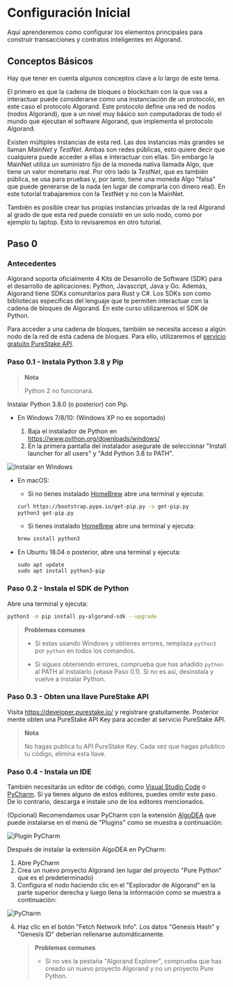 # Configuración Inicial

Aquí aprenderemos como configurar los elementos principales para construir transacciones y contratos inteligentes en Algorand.

## Conceptos Básicos

Hay que tener en cuenta algunos conceptos clave a lo largo de este tema.

El primero es que la cadena de bloques o blockchain con la que vas a interactuar puede considerarse como una instanciación de un protocolo, en este caso el protocolo Algorand. Este protocolo define una red de nodos (nodos Algorand), que a un nivel muy básico son computadoras de todo el mundo que ejecutan el software Algorand, que implementa el protocolo Algorand. 

Existen múltiples instancias de esta red. Las dos instancias más grandes se llaman *MainNet* y *TestNet*. Ambas son redes públicas, esto quiere decir que  cualquiera puede acceder a ellas e interactuar con ellas. Sin embargo la MainNet utiliza un suministro fijo de la moneda nativa llamada Algo, que tiene un valor monetario real. Por otro lado la *TestNet*, que es también pública, se usa para pruebas y, por tanto, tiene una moneda Algo "falsa" que puede generarse de la nada (en lugar de comprarla con dinero real). En este tutorial trabajaremos con la TestNet y no con la MainNet.

También es posible crear tus propias instancias privadas de la red Algorand al grado de que esta red puede consistir en un solo nodo, como por ejemplo tu laptop. Esto lo revisaremos en otro tutorial.

## Paso 0

### Antecedentes

Algorand soporta oficialmente 4 Kits de Desarrollo de Software (SDK) para el desarrollo de aplicaciones: Python, Javascript, Java y Go. Además, Algorand tiene SDKs comunitarios para Rust y C#. Los SDKs son como bibliotecas específicas del lenguaje que te permiten interactuar con la cadena de bloques de Algorand. En este curso utilizaremos el SDK de Python. 

Para acceder a una cadena de bloques, también se necesita acceso a algún nodo de la red de esta cadena de bloques. Para ello, utilizaremos el [servicio gratuito PureStake API](https://www.purestake.com/technology/algorand-api/).

### Paso 0.1 - Instala Python 3.8 y Pip

> **Nota**
>
> Python 2 no funcionará.

Instalar Python 3.8.0 (o posterior) con Pip.

* En Windows 7/8/10: (Windows XP no es soportado)

  1. Baja el instalador de Python en https://www.python.org/downloads/windows/
  2. En la primera pantalla del instalador asegurate de seleccionar "Install launcher for all users" y "Add Python 3.8 to PATH".

![Instalar en Windows](https://github.com/raldecop/AlgorandEsp/blob/main/Imagenes/PythonWindowsPATH.png)

* En macOS:

  * Si no tienes instalado [HomeBrew](https://brew.sh) abre una terminal y ejecuta:

  ```bash
  curl https://bootstrap.pypa.io/get-pip.py -o get-pip.py
  python3 get-pip.py
  ```

  * Si tienes instalado [HomeBrew](https://brew.sh) abre una terminal y ejecuta:

  ```bash
  brew install python3
  ```

* En Ubuntu 18.04 o posterior, abre una terminal y ejecuta:

  ```
  sudo apt update
  sudo apt install python3-pip
  ```

### Paso 0.2 - Instala el SDK de Python

Abre una terminal y ejecuta:

```bash
python3 -m pip install py-algorand-sdk --upgrade
```

> **Problemas comunes**
>
> * Si estas usando Windows y obtienes errores, remplaza `python3` por `python` en todos los comandos.
>
> * Si sigues obteniendo errores, comprueba que has añadido `python` al PATH al instalarlo (véase Paso 0.1). Si no es así, desinstala y vuelve a instalar Python.

### Paso 0.3 - Obten una llave PureStake API

Visita https://developer.purestake.io/ y registrare gratuitamente. Posterior mente obten una PureStake API Key para acceder al servicio PureStake API.

> **Nota**
>
> No hagas publica tu API PureStake Key. Cada vez que hagas pñublico tu código, elimina esta llave.

### Paso 0.4 - Instala un IDE

También necesitarás un editor de código, como [Visual Studio Code](https://code.visualstudio.com) o [PyCharm](https://www.jetbrains.com/pycharm/). Si ya tienes alguno de estos editores, puedes omitir este paso. De lo contrario, descarga e instale uno de los editores mencionados.

(Opcional) Recomendamos usar PyCharm con la extensión [AlgoDEA](https://algodea-docs.bloxbean.com/) que puede instalarse en el menú de "Plugins" como se muestra a continuación:

![Plugin PyCharm](https://github.com/raldecop/AlgorandEsp/blob/main/Imagenes/PycharmPlugin.png)

Después de instalar la extensión AlgoDEA en PyCharm:

1. Abre PyCharm
2. Crea un nuevo proyecto Algorand (en lugar del proyecto "Pure Python" que es el predeterminado)
3. Configura el nodo haciendo clic en el "Explorador de Algorand" en la parte superior derecha y luego llena la información como se muestra a continuación:

![PyCharm](https://github.com/raldecop/AlgorandEsp/blob/main/Imagenes/step0AlgoDEAPureStakeNodeConfiguration.png)

4. Haz clic en el botón "Fetch Network Info". Los datos "Genesis Hash" y "Genesis ID" deberían rellenarse automáticamente.

   > **Problemas comunes**
   >
   > * Si no ves la pestaña "Algorand Explorer", comprueba que has creado un nuevo proyecto Algorand y no un proyecto Pure Python.

   
